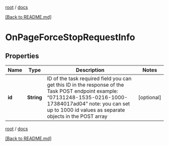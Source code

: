 [root](./../ "root") / [docs](./ "docs")

[[Back to README.md]](./../README.md "[Back to README.md]")

# OnPageForceStopRequestInfo

## Properties

| Name | Type | Description | Notes |
|------------ | ------------- | ------------- | -------------|
|**id** | **String** | ID of the task required field you can get this ID in the response of the Task POST endpoint example: “07131248-1535-0216-1000-17384017ad04” note: you can set up to 1000 id values as separate objects in the POST array |  [optional] |

[root](./../ "root") / [docs](./ "docs")

[[Back to README.md]](./../README.md "[Back to README.md]")
